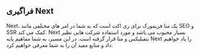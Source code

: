## فراگیری Next

Next، یک متا فریمورک برای ری اکت است که به شما در امر های مختلفی مانند SEO و SSR کمک می کند. Next بسیار محبوب می باشد و مورد استفاده شرکت هایی نظیر نتفیلیکس و متا قرار گرفته است. در این مسیر، به شما مفاهیم پایه Next را یاد خواهیم داد و منابع مفید آن را به شما معرفی خواهیم کرد.
